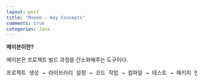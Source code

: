 ```yaml
---
layout: post
title: "Maven - Key Concepts"
comments: true
categories: Java
---
```


__메이븐이란?__

메이븐은 프로젝트 빌드 과정을 간소화해주는 도구이다.
<pre>
프로젝트 생성 → 라이브러리 설정 → 코드 작업 → 컴파일 → 테스트 → 패키지 만들기 → 배포 → 리포팅 
</pre>
